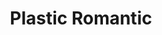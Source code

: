 --- 
title: "Plastic Romantic"
publishdate: "2019-3-31T16:48:46+02:00"
src: "https://365manga.net/manga/plastic-romantic"
image: "https://data.365manga.net/images/thumbnails/24359-plastic-romantic.jpg"
description: ""
---